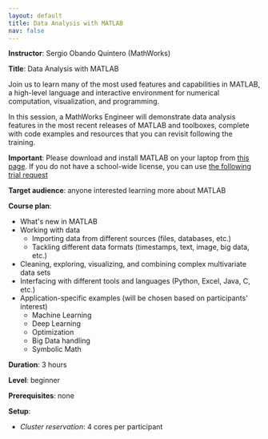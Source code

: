 ```yaml
---
layout: default
title: Data Analysis with MATLAB
nav: false
---
```


**Instructor**: Sergio Obando Quintero (MathWorks)

**Title**: Data Analysis with MATLAB

Join us to learn many of the most used features and capabilities in MATLAB, a high-level language and
interactive environment for numerical computation, visualization, and programming.

In this session, a MathWorks Engineer will demonstrate data analysis features in the most recent releases
of MATLAB and toolboxes, complete with code examples and resources that you can revisit following the
training.

**Important**: Please download and install MATLAB on your laptop from <a
href="https://www.mathworks.com/downloads" target="_blank">this page</a>. If you do not have a
school-wide license, you can use <a
href="https://www.mathworks.com/campaigns/products/trials.tablet.html?s_eid=ppc_5852767762&q=download%20matlab"
target="_blank">the following trial request</a>

**Target audience**: anyone interested learning more about MATLAB

**Course plan**:

- What's new in MATLAB
- Working with data
  - Importing data from different sources (files, databases, etc.)
  - Tackling different data formats (timestamps, text, image, big data, etc.)
- Cleaning, exploring, visualizing, and combining complex multivariate data sets
- Interfacing with different tools and languages (Python, Excel, Java, C, etc.)
- Application-specific examples (will be chosen based on participants' interest)
  - Machine Learning
  - Deep Learning
  - Optimization
  - Big Data handling
  - Symbolic Math

**Duration**: 3 hours

**Level**: beginner

**Prerequisites**: none

**Setup**:
- *Cluster reservation*: 4 cores per participant
